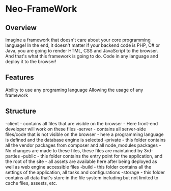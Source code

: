 # Neo-FrameWork

## Overview
Imagine a framework that doesn't care about your core programming language! In the end, it doesn't matter if your backend code is PHP, C# or Java, you are going to render HTML, CSS and JavaScript to the browser. And that's what this framework is going to do. Code in any language and deploy it to the browser!

## Features
Ability to use any programing language
Allowing the usage of any framework

## Structure
  -client - contains all files that are visible on the browser
         - Here front-end developer will work on these files
  -server - contains all server-side files/code that is not visible on the browser
         - here a programming language is defined and the database engine is selected
  -private - this folder contains all the vendor packages from composer and all node_modules packages
          - No changes are made to these files, these files are maintained by 3rd-parties
  -public - this folder contains the entry point for the application, and the root of the site
          - all assets are available here after being deployed as well as web engine accessible files
  -build - this folder contains all the settings of the application, all tasks and configurations
  -storage - this folder contains all data that's store in the file system including but not limited to cache            files, assests, etc.